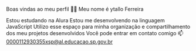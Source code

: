 Boas vindas ao meu perfil 💙💙
Meu nome é ytallo Ferreira

Estou estudando na Alura
Estou me desenvolvendo na linguagem JavaScript
Utilizo esse espaço para minha organização e compartilhamento dos meu projetos desenvolvidos
Você pode entrar em contato comigo 📫
0000112930355xsp@al.educacao.sp.gov.br
